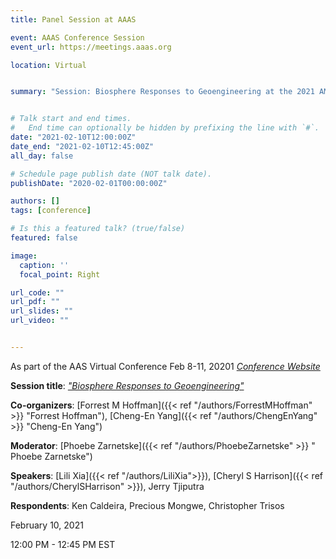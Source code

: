 ```yaml
---
title: Panel Session at AAAS

event: AAAS Conference Session
event_url: https://meetings.aaas.org

location: Virtual


summary: "Session: Biosphere Responses to Geoengineering at the 2021 AMERICAN ASSOCIATION FOR THE ADVANCEMENT OF SCIENCE (AAAS) meeting."


# Talk start and end times.
#   End time can optionally be hidden by prefixing the line with `#`.
date: "2021-02-10T12:00:00Z"
date_end: "2021-02-10T12:45:00Z"
all_day: false

# Schedule page publish date (NOT talk date).
publishDate: "2020-02-01T00:00:00Z"

authors: []
tags: [conference]

# Is this a featured talk? (true/false)
featured: false

image:
  caption: ''
  focal_point: Right

url_code: ""
url_pdf: ""
url_slides: ""
url_video: ""


---
```

As part of the AAS Virtual Conference Feb 8-11, 20201  *[Conference Website](https://meetings.aaas.org/)*


**Session title**: *["Biosphere Responses to Geoengineering"](https://aaas.confex.com/aaas/2021/meetingapp.cgi/Session/27417)* 

**Co-organizers**: [Forrest M Hoffman]({{< ref "/authors/ForrestMHoffman" >}} "Forrest Hoffman"), [Cheng-En Yang]({{< ref "/authors/ChengEnYang" >}} "Cheng-En Yang")

**Moderator**: [Phoebe Zarnetske]({{< ref "/authors/PhoebeZarnetske" >}} " Phoebe Zarnetske")

**Speakers**: [Lili Xia]({{< ref "/authors/LiliXia">}}), [Cheryl S Harrison]({{< ref "/authors/CherylSHarrison" >}}), Jerry Tjiputra

**Respondents**: Ken Caldeira, Precious Mongwe, Christopher Trisos

February 10, 2021

12:00 PM - 12:45 PM EST
